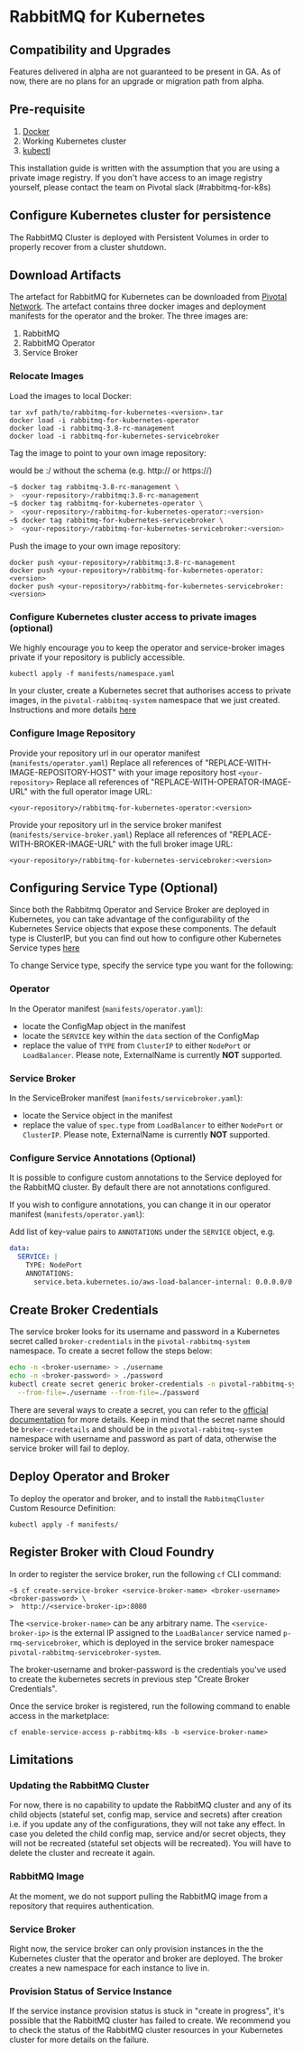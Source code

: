 # RabbitMQ for Kubernetes

## Compatibility and Upgrades
Features delivered in alpha are not guaranteed to be present in GA. As of now, there are no plans for an upgrade or migration path from alpha.

## Pre-requisite
1. [Docker](https://docs.docker.com/install/)
2. Working Kubernetes cluster
3. [kubectl](https://kubernetes.io/docs/tasks/tools/install-kubectl/)

This installation guide is written with the assumption that you are using a private image registry. If you don't have access to an image registry yourself, please contact the team on Pivotal slack (#rabbitmq-for-k8s)

## Configure Kubernetes cluster for persistence

The RabbitMQ Cluster is deployed with Persistent Volumes in order to properly recover from a cluster shutdown.

## Download Artifacts
The artefact for RabbitMQ for Kubernetes can be downloaded from [Pivotal Network](https://network.pivotal.io/products/p-rabbitmq-for-kubernetes/). The artefact contains
three docker images and deployment manifests for the operator and the broker. The three images are:

1. RabbitMQ
2. RabbitMQ Operator
3. Service Broker

### Relocate Images

Load the images to local Docker:

```
tar xvf path/to/rabbitmq-for-kubernetes-<version>.tar
docker load -i rabbitmq-for-kubernetes-operator
docker load -i rabbitmq-3.8-rc-management
docker load -i rabbitmq-for-kubernetes-servicebroker
```

Tag the image to point to your own image repository:

<your-repository> would be <image-repository-host>:<image-repository-port>/<image-subpath>
without the schema (e.g. http:// or https://)

```bash
~$ docker tag rabbitmq-3.8-rc-management \
>  <your-repository>/rabbitmq:3.8-rc-management
~$ docker tag rabbitmq-for-kubernetes-operator \
>  <your-repository>/rabbitmq-for-kubernetes-operator:<version>
~$ docker tag rabbitmq-for-kubernetes-servicebroker \
>  <your-repository>/rabbitmq-for-kubernetes-servicebroker:<version>
```

Push the image to your own image repository:

```
docker push <your-repository>/rabbitmq:3.8-rc-management
docker push <your-repository>/rabbitmq-for-kubernetes-operator:<version>
docker push <your-repository>/rabbitmq-for-kubernetes-servicebroker:<version>
```

### Configure Kubernetes cluster access to private images (optional)
We highly encourage you to keep the operator and service-broker images private if your repository is publicly accessible.

```
kubectl apply -f manifests/namespace.yaml
```

In your cluster, create a Kubernetes secret that authorises access to private images, in the `pivotal-rabbitmq-system` namespace that we just created. Instructions and more details [here](https://kubernetes.io/docs/tasks/configure-pod-container/pull-image-private-registry/)


### Configure Image Repository

Provide your repository url in our operator manifest (`manifests/operator.yaml`)
Replace all references of "REPLACE-WITH-IMAGE-REPOSITORY-HOST" with your image repository host `<your-repository>`
Replace all references of "REPLACE-WITH-OPERATOR-IMAGE-URL" with the full operator image URL:

`<your-repository>/rabbitmq-for-kubernetes-operator:<version>`

Provide your repository url in the service broker manifest (`manifests/service-broker.yaml`)
Replace all references of "REPLACE-WITH-BROKER-IMAGE-URL" with the full broker image URL:

`<your-repository>/rabbitmq-for-kubernetes-servicebroker:<version> `

## Configuring Service Type (Optional)

Since both the Rabbitmq Operator and Service Broker are deployed in Kubernetes, you can take advantage of the configurability of the Kubernetes Service objects that expose these components. The default type is ClusterIP, but you can find out how to configure other Kubernetes Service types [here](https://kubernetes.io/docs/concepts/services-networking/service/#publishing-services-service-types)


To change Service type, specify the service type you want for the following:

### Operator
In the Operator manifest (`manifests/operator.yaml`):
- locate the ConfigMap object in the manifest
- locate the `SERVICE` key within the `data` section of the ConfigMap
- replace the value of `TYPE` from `ClusterIP` to either `NodePort` or `LoadBalancer`. Please note, ExternalName is currently **NOT** supported.

### Service Broker
In the ServiceBroker manifest (`manifests/servicebroker.yaml`):
- locate the Service object in the manifest
- replace the value of `spec.type` from `LoadBalancer` to either `NodePort` or `ClusterIP`. Please note, ExternalName is currently **NOT** supported.

### Configure Service Annotations (Optional)

It is possible to configure custom annotations to the Service deployed for the RabbitMQ cluster. By default there are not annotations configured.

If you wish to configure annotations, you can change it in our operator manifest (`manifests/operator.yaml`):

Add list of key-value pairs to `ANNOTATIONS` under the `SERVICE` object, e.g.

```yaml
data:
  SERVICE: |
    TYPE: NodePort
    ANNOTATIONS:
      service.beta.kubernetes.io/aws-load-balancer-internal: 0.0.0.0/0
```


## Create Broker Credentials

The service broker looks for its username and password in a Kubernetes secret called `broker-credentials` in the `pivotal-rabbitmq-system` namespace. To create a secret follow the steps below:

```bash
echo -n <broker-username> > ./username
echo -n <broker-password> > ./password
kubectl create secret generic broker-credentials -n pivotal-rabbitmq-system \
  --from-file=./username --from-file=./password
```

There are several ways to create a secret, you can refer to the [official documentation](https://kubernetes.io/docs/concepts/configuration/secret) for more details.
Keep in mind that the secret name should be `broker-credetails` and should be in the `pivotal-rabbitmq-system` namespace with username and password as part of data, otherwise the service broker will fail to deploy.

## Deploy Operator and Broker

To deploy the operator and broker, and to install the `RabbitmqCluster` Custom Resource Definition:
```
kubectl apply -f manifests/
```

## Register Broker with Cloud Foundry

In order to register the service broker, run the following `cf` CLI command:

```
~$ cf create-service-broker <service-broker-name> <broker-username> <broker-password> \
>  http://<service-broker-ip>:8080
```

The `<service-broker-name>` can be any arbitrary name. The `<service-broker-ip>` is the external IP assigned to the `LoadBalancer` service named `p-rmq-servicebroker`, which is deployed in the service broker namespace `pivotal-rabbitmq-servicebroker-system`.

The broker-username and broker-password is the credentials you've used to create the kubernetes secrets in previous step "Create Broker Credentials".

Once the service broker is registered, run the following command to enable access in the marketplace:

```
cf enable-service-access p-rabbitmq-k8s -b <service-broker-name>
```

## Limitations

### Updating the RabbitMQ Cluster
For now, there is no capability to update the RabbitMQ cluster and any of its child objects (stateful set, config map, service and secrets) after creation i.e. if you update any of the configurations, they will not take any effect. In case you deleted the child config map, service and/or secret objects, they will not be recreated (stateful set objects will be recreated). You will have to delete the cluster and recreate it again.

### RabbitMQ Image
At the moment, we do not support pulling the RabbitMQ image from a repository that requires authentication.

### Service Broker
Right now, the service broker can only provision instances in the the Kubernetes cluster that the operator and broker are deployed. The broker creates a new namespace for each instance to live in.

### Provision Status of Service Instance
If the service instance provision status is stuck in "create in progress", it's possible that the RabbitMQ cluster has failed to create. We recommend you to check the status of the RabbitMQ cluster resources in your Kubernetes cluster for more details on the failure.
